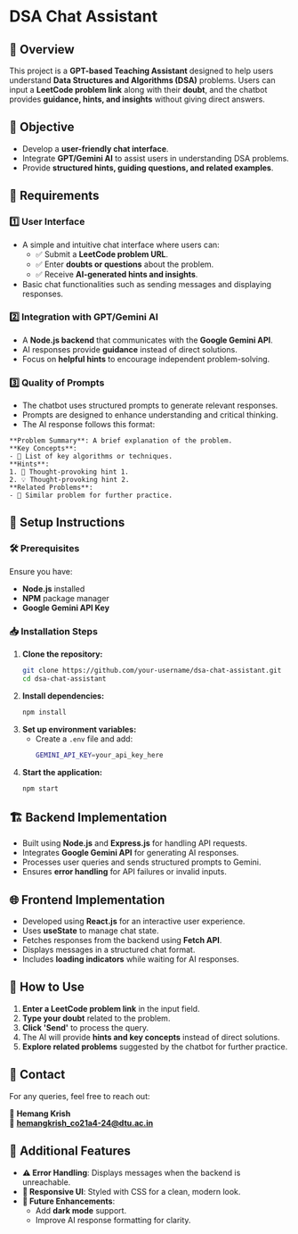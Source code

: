 # DSA Chat Assistant 

## 📌 Overview
This project is a **GPT-based Teaching Assistant** designed to help users understand **Data Structures and Algorithms (DSA)** problems. Users can input a **LeetCode problem link** along with their **doubt**, and the chatbot provides **guidance, hints, and insights** without giving direct answers.

## 🎯 Objective
- Develop a **user-friendly chat interface**.
- Integrate **GPT/Gemini AI** to assist users in understanding DSA problems.
- Provide **structured hints, guiding questions, and related examples**.

## 📜 Requirements
### 1️⃣ **User Interface**
- A simple and intuitive chat interface where users can:
  - ✅ Submit a **LeetCode problem URL**.
  - ✅ Enter **doubts or questions** about the problem.
  - ✅ Receive **AI-generated hints and insights**.
- Basic chat functionalities such as sending messages and displaying responses.

### 2️⃣ **Integration with GPT/Gemini AI**
- A **Node.js backend** that communicates with the **Google Gemini API**.
- AI responses provide **guidance** instead of direct solutions.
- Focus on **helpful hints** to encourage independent problem-solving.

### 3️⃣ **Quality of Prompts**
- The chatbot uses structured prompts to generate relevant responses.
- Prompts are designed to enhance understanding and critical thinking.
- The AI response follows this format:
  
```plaintext
**Problem Summary**: A brief explanation of the problem.
**Key Concepts**:
- 🔹 List of key algorithms or techniques.
**Hints**:
1. 🤔 Thought-provoking hint 1.
2. 💡 Thought-provoking hint 2.
**Related Problems**:
- 🔗 Similar problem for further practice.
```

## 🔧 Setup Instructions
### 🛠️ **Prerequisites**
Ensure you have:
- **Node.js** installed
- **NPM** package manager
- **Google Gemini API Key**

### 📥 **Installation Steps**
1. **Clone the repository:**
   ```sh
   git clone https://github.com/your-username/dsa-chat-assistant.git
   cd dsa-chat-assistant
   ```
2. **Install dependencies:**
   ```sh
   npm install
   ```
3. **Set up environment variables:**
   - Create a `.env` file and add:
     ```sh
     GEMINI_API_KEY=your_api_key_here
     ```
4. **Start the application:**
   ```sh
   npm start
   ```

## 🏗️ Backend Implementation
- Built using **Node.js** and **Express.js** for handling API requests.
- Integrates **Google Gemini API** for generating AI responses.
- Processes user queries and sends structured prompts to Gemini.
- Ensures **error handling** for API failures or invalid inputs.

## 🌐 Frontend Implementation
- Developed using **React.js** for an interactive user experience.
- Uses **useState** to manage chat state.
- Fetches responses from the backend using **Fetch API**.
- Displays messages in a structured chat format.
- Includes **loading indicators** while waiting for AI responses.

## 🔹 How to Use
1. **Enter a LeetCode problem link** in the input field.
2. **Type your doubt** related to the problem.
3. **Click 'Send'** to process the query.
4. The AI will provide **hints and key concepts** instead of direct solutions.
5. **Explore related problems** suggested by the chatbot for further practice.

## 📩 Contact
For any queries, feel free to reach out:

👤 **Hemang Krish**  
📧 **hemangkrish_co21a4-24@dtu.ac.in**  
   

## 🔗 Additional Features
- **⚠️ Error Handling**: Displays messages when the backend is unreachable.
- **🎨 Responsive UI**: Styled with CSS for a clean, modern look.
- **🚀 Future Enhancements**:
  - Add **dark mode** support.
  - Improve AI response formatting for clarity.
